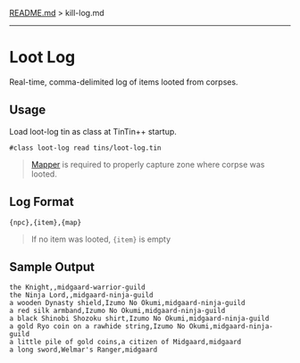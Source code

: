 [README.md](../../../) > kill-log.md

----

# Loot Log

Real-time, comma-delimited log of items looted from corpses.

## Usage

Load loot-log tin as class at TinTin++ startup.

`#class loot-log read tins/loot-log.tin`

> [Mapper](mapper.md) is required to properly capture zone where corpse was looted.

## Log Format

`{npc},{item},{map}`
> If no item was looted, `{item}` is empty

## Sample Output

````
the Knight,,midgaard-warrior-guild
the Ninja Lord,,midgaard-ninja-guild
a wooden Dynasty shield,Izumo No Okumi,midgaard-ninja-guild
a red silk armband,Izumo No Okumi,midgaard-ninja-guild
a black Shinobi Shozoku shirt,Izumo No Okumi,midgaard-ninja-guild
a gold Ryo coin on a rawhide string,Izumo No Okumi,midgaard-ninja-guild
a little pile of gold coins,a citizen of Midgaard,midgaard
a long sword,Welmar's Ranger,midgaard
````
